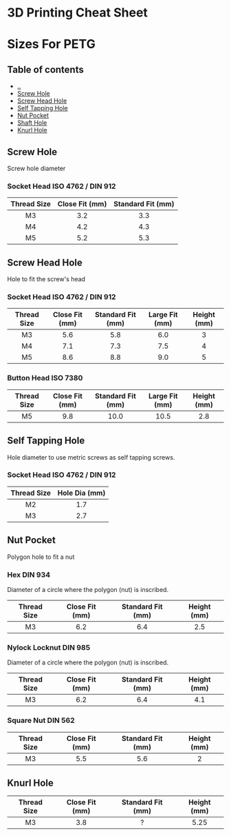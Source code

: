 # 3D Printing Cheat Sheet

# Sizes For PETG

## Table of contents
* [&nldr;](../3d_printing/README.md)
* [Screw Hole](#screw-hole)
* [Screw Head Hole](#screw-head-hole)
* [Self Tapping Hole](#self-tapping-hole)
* [Nut Pocket](#nut-pocket)
* [Shaft Hole](#shaft-hole)
* [Knurl Hole](#knurl-hole)


## Screw Hole

Screw hole diameter

### Socket Head ISO 4762 / DIN 912

| Thread Size | Close Fit (mm) | Standard Fit (mm) |
|:-----------:|:--------------:|:-----------------:|
| M3  | 3.2 | 3.3 |
| M4  | 4.2 | 4.3 |
| M5  | 5.2 | 5.3 |



## Screw Head Hole

Hole to fit the screw's head

### Socket Head ISO 4762 / DIN 912

| Thread Size | Close Fit (mm) | Standard Fit (mm) | Large Fit (mm) | Height (mm) |
|:-----------:|:--------------:|:-----------------:|:--------------:|:------:|
| M3  | 5.6 | 5.8 | 6.0  | 3 |
| M4  | 7.1 | 7.3 | 7.5  | 4 |
| M5  | 8.6 | 8.8 | 9.0  | 5 | 

### Button Head ISO 7380

| Thread Size | Close Fit (mm) | Standard Fit (mm) | Large Fit (mm) | Height (mm) |
|:-----------:|:--------------:|:-----------------:|:--------------:|:-----------:|
| M5  | 9.8 | 10.0 | 10.5 | 2.8 |



## Self Tapping Hole

Hole diameter to use metric screws as self tapping screws.

### Socket Head ISO 4762 / DIN 912

| Thread Size | Hole Dia (mm) |
|:-----------:|:-------------:|
| M2  | 1.7  |
| M3  | 2.7  |



## Nut Pocket

Polygon hole to fit a nut

### Hex DIN 934

Diameter of a circle where the polygon (nut) is inscribed.

| Thread Size | Close Fit (mm) | Standard Fit (mm) | Height (mm) |
|:-----------:|:--------------:|:-----------------:|:-----------:|
| M3  | 6.2 | 6.4 | 2.5 |


### Nylock Locknut DIN 985

Diameter of a circle where the polygon (nut) is inscribed.

| Thread Size | Close Fit (mm) | Standard Fit (mm) | Height (mm) |
|:-----------:|:--------------:|:-----------------:|:-----------:|
| M3  | 6.2 | 6.4 | 4.1 |


### Square Nut DIN 562

| Thread Size | Close Fit (mm) | Standard Fit (mm) | Height (mm) |
|:-----------:|:--------------:|:-----------------:|:-----------:|
| M3  | 5.5 | 5.6 | 2 |


## Knurl Hole

| Thread Size | Close Fit (mm) | Standard Fit (mm) | Height (mm) |
|:-----------:|:--------------:|:-----------------:|:-----------:|
| M3  | 3.8 | ? | 5.25 |
